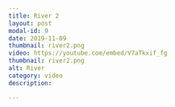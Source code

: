 ```yaml
---
title: River 2
layout: post
modal-id: 9
date: 2019-11-09
thumbnail: river2.png
video: https://youtube.com/embed/V7aTkxif_fg
thumbnail: river2.png
alt: River
category: video
description: 

---
```


